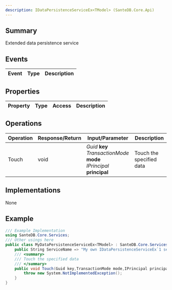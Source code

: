 ```yaml
---
description: IDataPersistenceServiceEx<TModel> (SanteDB.Core.Api)
---
```


## Summary
Extended data persistence service

## Events

|Event|Type|Description|
|-|-|-|

## Properties

|Property|Type|Access|Description|
|-|-|-|-|

## Operations

|Operation|Response/Return|Input/Parameter|Description|
|-|-|-|-|
|Touch|void|*Guid* **key**<br/>*TransactionMode* **mode**<br/>*IPrincipal* **principal**|Touch the specified data|

## Implementations

None

## Example
```csharp
/// Example Implementation
using SanteDB.Core.Services;
/// Other usings here
public class MyDataPersistenceServiceEx<TModel> : SanteDB.Core.Services.IDataPersistenceServiceEx<TModel> { 
	public String ServiceName => "My own IDataPersistenceServiceEx`1 service";
	/// <summary>
	/// Touch the specified data
	/// </summary>
	public void Touch(Guid key,TransactionMode mode,IPrincipal principal){
		throw new System.NotImplementedException();
	}
}
```
